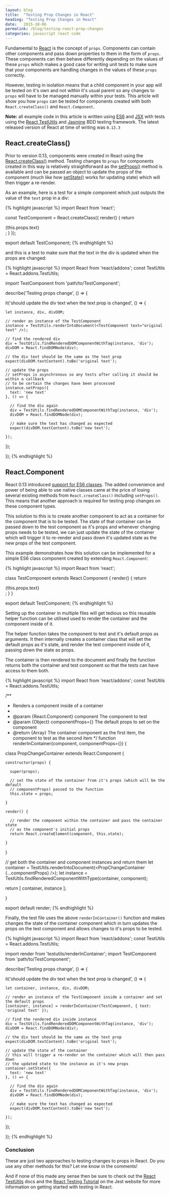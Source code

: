 ```yaml
---
layout: blog
title:  "Testing Prop Changes in React"
heading: "Testing Prop Changes in React"
date:   2015-10-06
permalink: /blog/testing-react-prop-changes
categories: javascript react code
---
```


Fundamental to [React](http://facebook.github.io/react/) is the concept of `props`. Components can contain other 
components and pass down properties to them in the form of `props`. These components can then behave differently
depending on the values of these `props` which makes a good case for writing unit tests to make sure that
your components are handling changes in the values of these `props` correctly.

However, testing in isolation means that a child component in your app will be tested on it's own and not within it's 
usual parent so any changes to `props` will have to be managed manually within your tests. This article will show you
how `props` can be tested for components created with both `React.createClass()` and `React.Component`.

<!--break-->

<div class="note well well-sm">
  <strong>Note:</strong> all example code in this article is written using <a href="https://github.com/lukehoban/es6features">ES6</a> and 
  <a href="https://facebook.github.io/react/docs/jsx-in-depth.html">JSX</a> with tests using the
  <a href="https://facebook.github.io/react/docs/test-utils.html">React TestUtils</a> and 
  <a href="http://jasmine.github.io/">Jasmine</a> BDD testing framework. The latest released version of React
  at time of writing was <code>0.13.3</code>
</div>

## React.createClass()

Prior to version 0.13, components were created in React using the [React.createClass()](http://facebook.github.io/react/docs/top-level-api.html#react.createclass) method.
Testing changes to `props` for components created in this way is relatively straightforward as the [setProps()](http://facebook.github.io/react/docs/component-api.html#setprops) method 
is available and can be passed an object to update the props of the component (much like how [setState()](http://facebook.github.io/react/docs/component-api.html#setprops) works for updating state)
which will then trigger a re-render.

As an example, here is a test for a simple component which just outputs the value of the `text` prop in a div:

{% highlight javascript %}
import React from 'react';

const TestComponent = React.createClass({
  render() {
    return <div>{this.props.text}</div>;
  }
});

export default TestComponent;
{% endhighlight %}

and this is a test to make sure that the text in the div is updated when the props are changed:

{% highlight javascript %}
import React from 'react/addons';
const TestUtils = React.addons.TestUtils;

import TestComponent from 'path/to/TestComponent';

describe('Testing props change', () => {

  it('should update the div text when the text prop is changed', () => {
  
    let instance, div, divDOM;
  
    // render an instance of the TestComponent
    instance = TestUtils.renderIntoDocument(<TestComponent text="original text" />);
    
    // find the rendered div
    div = TestUtils.findRenderedDOMComponentWithTag(instance, 'div');
    divDOM = React.findDOMNode(div);
    
    // the div text should be the same as the text prop
    expect(divDOM.textContent).toBe('original text');
    
    // update the props
    // setProps is asynchronous so any tests after calling it should be within a callback
    // to be certain the changes have been processed
    instance.setProps({
      text: 'new text'
    }, () => {      
      
      // find the div again
      div = TestUtils.findRenderedDOMComponentWithTag(instance, 'div');
      divDOM = React.findDOMNode(div);
      
      // make sure the text has changed as expected
      expect(divDOM.textContent).toBe('new text');
      
    });
  
  });

});
{% endhighlight %}

## React.Component

React 0.13 introduced [support for ES6 classes](https://facebook.github.io/react/blog/2015/01/27/react-v0.13.0-beta-1.html).
The added convenience and power of being able to use native classes came at the price of losing several existing methods
from `React.createClass()` including `setProps()`. This means that another approach is required for testing prop changes on these
component types.

This solution to this is to create another component to act as a container for the component that is to be tested. The state of 
that container can be passed down to the test component as it's props and whenever changing props needs to be tested, we 
can just update the state of the container which will trigger it to re-render and pass down it's updated state as the
new props of the test component.

This example demonstrates how this solution can be implemented for a simple ES6 class component created by extending `React.Component`: 

{% highlight javascript %}
import React from 'react';

class TestComponent extends React.Component {
  render() {
    return <div>{this.props.text}</div>;
  }
}

export default TestComponent;
{% endhighlight %}

Setting up the container in multiple files will get tedious so this reusable helper function can be utilised  used to render the 
container and the component inside of it.

The helper function takes the component to test and it's default props as arguments. It then internally creates a container class 
that will set the default props as it's state, and render the test component inside of it, passing down the state as props.

The container is then rendered to the document and finally the function returns both the container and test component so that
the tests can have access to them both.

{% highlight javascript %}
import React from 'react/addons';
const TestUtils = React.addons.TestUtils;

/**
 * Renders a component inside of a container
 * 
 * @param {React.Component} component The component to test
 * @param {Object} componentProps={}  The default props to set on the component
 * @return {Array} The container component as the first item, the component to test as the second item
 */
function renderInContainer(component, componentProps={}) {

  class PropChangeContainer extends React.Component {
  
    constructor(props) {
    
      super(props);
      
      // set the state of the container from it's props (which will be the default
      // componentProps) passed to the function
      this.state = props;
      
    }
    
    render() {
    
      // render the component within the container and pass the container state
      // as the component's initial props
      return React.createElement(component, this.state);
      
    }
    
  }

  // get both the container and component instances and return them
  let container = TestUtils.renderIntoDocument(<PropChangeContainer {...componentProps} />);
  let instance = TestUtils.findRenderedComponentWithType(container, component);

  return [
    container,
    instance
  ];

}

export default render;
{% endhighlight %}

Finally, the test file uses the above `renderInContainer()` function and makes changes the state of the container 
component which in turn updates the props on the test component and allows changes to it's props to be tested.

{% highlight javascript %}
import React from 'react/addons';
const TestUtils = React.addons.TestUtils;

import render from 'testutils/renderInContainer';
import TestComponent from 'path/to/TestComponent';

describe('Testing props change', () => {

  it('should update the div text when the text prop is changed', () => {
  
    let container, instance, div, divDOM;
  
    // render an instance of the TestComponent inside a container and set the default props
    [container, instance] = renderInContainer(TestComponent, { text: 'original text' });
    
    // find the rendered div inside instance
    div = TestUtils.findRenderedDOMComponentWithTag(instance, 'div');
    divDOM = React.findDOMNode(div);
    
    // the div text should be the same as the text prop
    expect(divDOM.textContent).toBe('original text');
    
    // update the state of the container
    // this will trigger a re-render on the container which will then pass down 
    // the updated state to the instance as it's new props
    container.setState({
      text: 'new text'
    }, () => {      
      
      // find the div again
      div = TestUtils.findRenderedDOMComponentWithTag(instance, 'div');
      divDOM = React.findDOMNode(div);
      
      // make sure the text has changed as expected
      expect(divDOM.textContent).toBe('new text');
      
    });
  
  });

});
{% endhighlight %}

### Conclusion

These are just two approaches to testing changes to props in React. Do you use any other methods for this? Let me know 
in the comments!

And if none of this made any sense then be sure to check out the 
[React TestUtils](https://facebook.github.io/react/docs/test-utils.html) docs and the
[React Testing Tutorial](https://facebook.github.io/jest/docs/tutorial-react.html) on the Jest website
for more information on getting started with testing in React.